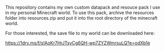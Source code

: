 This repository contains my own custom datapack and resouce pack I use in my personal Minecraft world. 
To use this pack, archive the resources folder into resources.zip and put it into the root directory of the minecraft world. 

For those interested, the save file to my world can be downloaded here:

https://1drv.ms/f/s!AoKr7HrJTsyCg6QH-wp7ZYZWmrsuLQ?e=odXb1e
